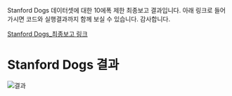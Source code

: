 Stanford Dogs 데이터셋에 대한 10에폭 제한 최종보고 결과입니다. 아래 링크로 들어가시면 코드와 실행결과까지 함께 보실 수 있습니다.
감사합니다.

[Stanford Dogs_최종보고 링크](https://colab.research.google.com/drive/1KC_lS0IyOj_2iplpOCBVvBoUA9fzk5qD?usp=sharing#scrollTo=cE9WBCDQ98et)

# Stanford Dogs 결과
![결과](https://github.com/elmellamo/ML_Image_Classification_Team4/assets/90952132/133ef15b-5539-4f52-8f30-6583fac6d296)


